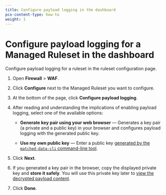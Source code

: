 ```yaml
---
title: Configure payload logging in the dashboard
pcx-content-type: how-to
weight: 1
---
```


# Configure payload logging for a Managed Ruleset in the dashboard

Configure payload logging for a ruleset in the ruleset configuration page.

1. Open **Firewall** > **WAF**.

1. Click **Configure** next to the Managed Ruleset you want to configure.

1. At the bottom of the page, click **Configure payload logging**.

1. After reading and understanding the implications of enabling payload logging, select one of the available options:

   - **Generate key pair using your web browser** — Generates a key pair (a private and a public key) in your browser and configures payload logging with the generated public key.

   - **Use my own public key** — Enter a public key [generated by the `matched-data-cli` command-line tool](/managed-rulesets/payload-logging/command-line/generate-key-pair).

1. Click **Next**.

1. If you generated a key pair in the browser, copy the displayed private key and **store it safely**. You will use this private key later to [view the decrypted payload content](/managed-rulesets/payload-logging/view).

1. Click **Done**.
